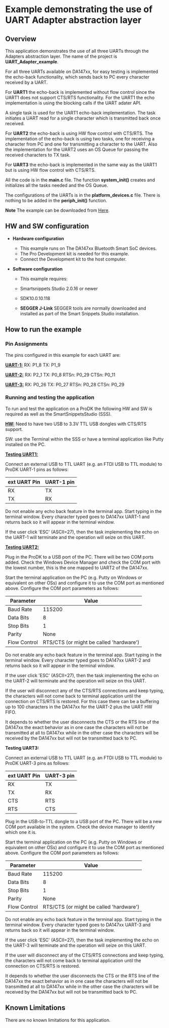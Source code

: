 # Example demonstrating the use of UART Adapter abstraction layer

## Overview

This application demonstrates the use of all three UARTs through the Adapters abstraction layer.
The name of the project is **UART_Adapter_example**.

For all three UARTs available on DA147xx, for easy testing is implemented the echo-back functionality, which sends back to PC every character received by a UART.

For **UART1** the echo-back is implemented without flow control since the UART1 does not support CTS/RTS functionality. For the UART1 the echo implementation is using the blocking calls if the UART adater API.

A single task is used for the UART1 echo-back implementation. The task initiates a UART read for a single character which is transmitted back once received.

For **UART2** the echo-back is using HW flow control with CTS/RTS. The implementation of the echo-back is using two tasks, one for receiving a character from PC and one for transmitting a character to the UART. Also the implementation for the UART2 uses an OS Queue for passing the received characters to TX task.

For **UART3** the echo-back is implemented in the same way as the UART1 but is using HW flow control with CTS/RTS.

All the code is in the **main.c** file.
The function **system_init()** creates and initializes all the tasks needed and the OS Queue.

The configurations of the UARTs is in the **platform_devices.c** file. There is nothing to be added in the **periph_init()** function.

**Note** 
The example can be downloaded from [Here](http://lpccs-docs.dialog-semiconductor.com/SW_Example/SDK10/DA1469x_UART_Adapter_Example.zip).


## HW and SW configuration

- **Hardware configuration**

  - This example runs on The DA147xx Bluetooth Smart SoC devices.
  - The Pro Development kit is needed for this example.
  - Connect the Development kit to the host computer.

- **Software configuration**

  - This example requires:

  - Smartsnippets Studio 2.0.16 or newer
  - SDK10.0.10.118

  - **SEGGER J-Link** SEGGER tools are normally downloaded and installed as part of the Smart Snippets Studio installation.

## How to run the example

### Pin Assignments

The pins configured in this example for each UART are:

**<u>UART-1:</u>**
RX: P1_8
TX: P1_9

**<u>UART-2:</u>**
    RX: P2_1
    TX: P0_8
    RTSn: P0_29
    CTSn: P0_11

**<u>UART-3:</u>**
    RX: P0_26
    TX: P0_27
    RTSn: P0_28
    CTSn: P0_29


### Running and testing the application

To run and test the application on a ProDK the following HW and SW is required as well as the SmartSnippetsStudio (SSS).

**<u>HW:</u>** Need to have two USB to 3.3V TTL USB dongles with CTS/RTS support.

SW: use the Terminal within the SSS or have a terminal application like Putty installed on the PC.

**<u>Testing UART1:</u>**

Connect an external USB to TTL UART (e.g. an FTDI USB to TTL module) to ProDK UART-1 pins as follows:

| ext UART Pin | UART-1 pin |
| ------------ | :--------- |
| RX           | TX         |
| TX           | RX         |

Do not enable any echo back feature in the terminal app. Start typing in the terminal window.  Every     character typed goes to DA147xx UART-1 and returns back so it will appear in the terminal window.

If the user click 'ESC' (ASCII=27), then the task implementing the echo on  the UART-1 will terminate and the operation will seize on this UART.

**<u>Testing UART2:</u>**

Plug in the ProDK to a USB port of the PC. There will be two COM ports added. Check the Windows Device Manager and check the COM port with the lowest number, this is the one mapped to UART2 of the DA147xx.

Start the terminal application on the PC (e.g. Putty on Windows or equivalent on other OSs) and configure it to use the COM port as mentioned above. Configure the COM port parameters as follows:

| Parameter    | Value                                   |
| ------------ | --------------------------------------- |
| Baud Rate    | 115200                                  |
| Data Bits    | 8                                       |
| Stop Bits    | 1                                       |
| Parity       | None                                    |
| Flow Control | RTS/CTS (or might be called 'hardware') |

Do not enable any echo back feature in the terminal app. Start typing in the terminal window.  Every     character typed goes to DA147xx UART-2 and returns back so it will appear in the terminal window.

If the user click 'ESC' (ASCII=27), then the task implementing the echo on  the UART-2 will terminate and the operation will seize on this UART.

If the user will disconnect any of the CTS/RTS connections and keep typing, the characters will not come back to terminal application until the connection on CTS/RTS is restored. For this case there can be a buffering up to 100 characters in the DA147xx for the UART-2 plus the UART HW FIFO.

It depends to whether the user disconnects the CTS or the RTS line of the DA147xx the exact behavior as in one case the characters will not be transmitted at all to DA147xx while in the other case the characters will be received by the DA147xx but will not be transmitted back to PC.

**Testing UART3:**

Connect an external USB to TTL UART (e.g. an FTDI USB to TTL module) to ProDK UART-3 pins as follows:

| ext UART Pin | UART-3 pin |
| ------------ | :--------- |
| RX           | TX         |
| TX           | RX         |
| CTS          | RTS        |
| RTS          | CTS        |

Plug in the USB-to-TTL dongle to a USB port of the PC. There will be a new COM port available in the system. Check the device manager to identify which one it is.

Start the terminal application on the PC (e.g. Putty on Windows or equivalent on other OSs) and configure it to use the COM port as mentioned above. Configure the COM port parameters as follows:

| Parameter    | Value                                   |
| ------------ | --------------------------------------- |
| Baud Rate    | 115200                                  |
| Data Bits    | 8                                       |
| Stop Bits    | 1                                       |
| Parity       | None                                    |
| Flow Control | RTS/CTS (or might be called 'hardware') |

Do not enable any echo back feature in the terminal app. Start typing in the terminal window.  Every     character typed goes to DA147xx UART-3 and returns back so it will appear in the terminal window.

If the user click 'ESC' (ASCII=27), then the task implementing the echo on  the UART-3 will terminate and the operation will seize on this UART.

If the user will disconnect any of the CTS/RTS connections and keep typing, the characters will not come back to terminal application until the connection on CTS/RTS is restored.

It depends to whether the user disconnects the CTS or the RTS line of the DA147xx the exact behavior as in one case the characters will not be transmitted at all to DA147xx while in the other case the characters will be received by the DA147xx but will not be transmitted back to PC.
## Known Limitations
There are no known limitations for this application.
